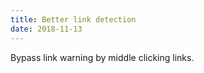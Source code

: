 ```yaml
---
title: Better link detection
date: 2018-11-13
---
```


Bypass link warning by middle clicking links.
